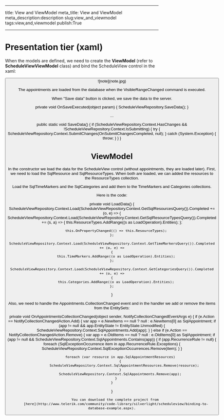 ___
title: View and ViewModel
meta_title: View and ViewModel
meta_description:description
slug:view_and_viewmodel
tags:view,and,viewmodel
publish:True
___


# Presentation tier (xaml)

When the models are defined, we need to create the __ViewModel__ (refer to __ScheduleViewViewModel__ class) and bind the ScheduleView control in the xaml:


<Grid x:Name="LayoutRoot" Background="White">
	<Grid.RowDefinitions>
		<RowDefinition Height="*"/>
		<RowDefinition Height="Auto"/>
	</Grid.RowDefinitions>
	<telerik:RadScheduleView Grid.Row="0"
		AppointmentsSource="{Binding Appointments}"
		ResourceTypesSource="{Binding ResourceTypes}"
		TimeMarkersSource="{Binding TimeMarkers}"
		CategoriesSource="{Binding Categories}"
		VisibleRangeChangedCommand="{Binding VisibleRangeChanged}"
		VisibleRangeChangedCommandParameter="{Binding VisibleRange, RelativeSource={RelativeSource Self}}">
		<telerik:RadScheduleView.ViewDefinitions>
			<telerik:WeekViewDefinition />
			<telerik:MonthViewDefinition  />
			<telerik:TimelineViewDefinition />
		</telerik:RadScheduleView.ViewDefinitions>
		<telerik:RadScheduleView.GroupDescriptionsSource>
			<telerik:GroupDescriptionCollection>
				<telerik:DateGroupDescription />
				<telerik:ResourceGroupDescription ResourceType="Level" ShowNullGroup="True" />
				<telerik:ResourceGroupDescription ResourceType="Speaker" ShowNullGroup="True" />
			</telerik:GroupDescriptionCollection>
		</telerik:RadScheduleView.GroupDescriptionsSource>
	</telerik:RadScheduleView>
	<Button Grid.Row="1" Content="Save data" HorizontalAlignment="Center" Command="{Binding SaveCommand}" VerticalAlignment="Center"/>
</Grid>
    ![note](note.jpg)
    	

The appointments are loaded from the database when the VisibleRangeChanged command is executed.

When "Save data" button is clicked, we save the data to the server.


private void OnSaveExecuted(object param)
{
	ScheduleViewRepository.SaveData();
}

...

public static void SaveData()
{
	if (ScheduleViewRepository.Context.HasChanges && !ScheduleViewRepository.Context.IsSubmitting)
	{
		try
		{
			ScheduleViewRepository.Context.SubmitChanges(OnSubmitChangesCompleted, null);
		}
		catch (System.Exception)
		{
			throw;
		}
	}
}

# ViewModel

In the constructor we load the data for the ScheduleView control (without appointments, they are loaded later). 
      First, we need to load the SqlResource and SqlResourceTypes. When both are loaded, we can added the resources to the ResourceTypes collection.
	  

Load the SqlTimeMarkers and the SqlCategories and add them to the TimeMarkers and Categories collections.
		

Here is the code:


private void LoadData()
{
	ScheduleViewRepository.Context.Load(ScheduleViewRepository.Context.GetSqlResourcesQuery()).Completed += (o, e) =>
	{
		ScheduleViewRepository.Context.Load(ScheduleViewRepository.Context.GetSqlResourceTypesQuery()).Completed += (s, a) =>
		{
			this.ResourceTypes.AddRange((s as LoadOperation).Entities);
		};

		this.OnPropertyChanged(() => this.ResourceTypes);
	};

	ScheduleViewRepository.Context.Load(ScheduleViewRepository.Context.GetTimeMarkersQuery()).Completed += (o, e) =>
	{
		this.TimeMarkers.AddRange((o as LoadOperation).Entities);
	};

	ScheduleViewRepository.Context.Load(ScheduleViewRepository.Context.GetCategoriesQuery()).Completed += (o, e) =>
	{
		this.Categories.AddRange((o as LoadOperation).Entities);
	};
}

Also, we need to handle the Appointments.CollectionChanged event and in the handler we add or remove the items from the EntitySets:
        


private void OnAppointmentsCollectionChanged(object sender, NotifyCollectionChangedEventArgs e)
{
	if (e.Action == NotifyCollectionChangedAction.Add)
	{
		var app = e.NewItems == null ? null : e.NewItems[0] as SqlAppointment;
		if (app != null && app.EntityState != EntityState.Unmodified)
		{
			ScheduleViewRepository.Context.SqlAppointments.Add(app);
		}
	}
	else if (e.Action == NotifyCollectionChangedAction.Remove)
	{
		var app = e.OldItems == null ? null : e.OldItems[0] as SqlAppointment;
		if (app != null && ScheduleViewRepository.Context.SqlAppointments.Contains(app))
		{
			if (app.RecurrenceRule != null)
			{
				foreach (SqlExceptionOccurrence item in app.RecurrenceRule.Exceptions)
				{
					ScheduleViewRepository.Context.SqlExceptionOccurrences.Remove(item);
				}
			}

			foreach (var resource in app.SqlAppointmentResources)
			{
				ScheduleViewRepository.Context.SqlAppointmentResources.Remove(resource);
			}
			ScheduleViewRepository.Context.SqlAppointments.Remove(app);
		}
	}
}


        You can download the complete project from 
        [here](http://www.telerik.com/community/code-library/silverlight/scheduleview/binding-to-database-example.aspx).
        
